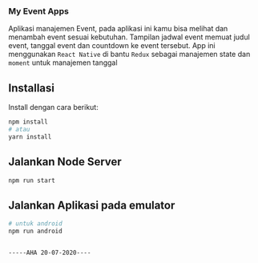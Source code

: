 ### My Event Apps
 Aplikasi manajemen Event, pada aplikasi ini kamu bisa melihat dan menambah event sesuai kebutuhan. 
 Tampilan jadwal event memuat judul event, tanggal event dan countdown ke event tersebut.
  App ini menggunakan `React Native` di bantu `Redux` sebagai manajemen state 
  dan `moment` untuk manajemen tanggal

## Installasi
Install dengan cara berikut:
```bash
npm install
# atau
yarn install
```

## Jalankan Node Server

```bash
npm run start
```
## Jalankan Aplikasi pada emulator
```bash
# untuk android
npm run android 


-----AHA 20-07-2020----